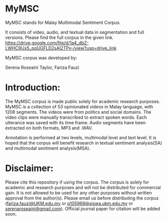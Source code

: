# MyMSC
MyMSC stands for Malay Multimodal Sentiment Corpus.

It consists of video, audio, and textual data in segmentation and full versions.
Please find the full corpus in the given link.
https://drive.google.com/file/d/1a4_dbZ-LWHC9Ux5_pqUGFLD2sAl2TPv-/view?usp=drive_link

MyMSC corpus was developed by:

Serena Roseaini Taylor, Fariza Fauzi 

# Introduction:

The MyMSC corpus is made public solely for academic research purposes.
MyMSC is a collection of 53 opinionated videos in Malay language, with 1208 segments. The videos were from politics and social domains.
The video clips were manually transcribed to extract spoken words. Each utterance was saved with its time frame.
Audio segments have been extracted on both formats, MP3 and .WAV.

Annotation is performed at two levels, multimodal level and text level. It is hoped that the corpus will benefit research in textual sentiment analysis(SA)
and multimodal sentiment analysis(MSA).


# Disclaimer:

Please cite this repository if using the corpus.
The corpus is solely for academic and research purposes and will not be distributed for commercial gain. It is not allowed to be used for any other purposes without written approval from the author(s). 
Please email us before distributing the corpus (fariza.fauzi@UKM.edu.my or p105968@siswa.ukm.edu.my or serenaroseaini@gmail.com).
Official journal paper for citation will be added soon.
